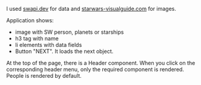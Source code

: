 I used [swapi.dev](https://swapi.dev/) for data and [starwars-visualguide.com](https://starwars-visualguide.com/) for images.

Application shows:

- image with SW person, planets or starships
- h3 tag with name
- li elements with data fields
- Button "NEXT". It loads the next object.


At the top of the page, there is a Header component. When you click on the corresponding header menu, only the required component is rendered. People is rendered by default.
